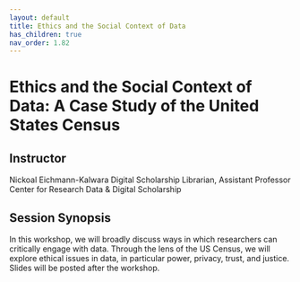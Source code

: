 ```yaml
---
layout: default
title: Ethics and the Social Context of Data
has_children: true
nav_order: 1.82
---
```


# Ethics and the Social Context of Data: A Case Study of the United States Census

## Instructor
Nickoal Eichmann-Kalwara
Digital Scholarship Librarian, Assistant Professor
Center for Research Data & Digital Scholarship

## Session Synopsis
In this workshop, we will broadly discuss ways in which researchers can critically engage with data. Through the lens of the US Census, we will explore ethical issues in data, in particular power, privacy, trust, and justice. Slides will be posted after the workshop.


